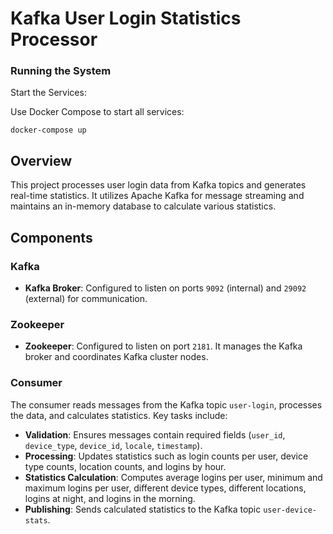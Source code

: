# Kafka User Login Statistics Processor

### Running the System
Start the Services:

Use Docker Compose to start all services:

    
    docker-compose up
    

## Overview

This project processes user login data from Kafka topics and generates real-time statistics. It utilizes Apache Kafka for message streaming and maintains an in-memory database to calculate various statistics. 

## Components

### Kafka

- **Kafka Broker**: Configured to listen on ports `9092` (internal) and `29092` (external) for communication.

### Zookeeper

- **Zookeeper**: Configured to listen on port `2181`. It manages the Kafka broker and coordinates Kafka cluster nodes.

### Consumer

The consumer reads messages from the Kafka topic `user-login`, processes the data, and calculates statistics. Key tasks include:

- **Validation**: Ensures messages contain required fields (`user_id`, `device_type`, `device_id`, `locale`, `timestamp`).
- **Processing**: Updates statistics such as login counts per user, device type counts, location counts, and logins by hour.
- **Statistics Calculation**: Computes average logins per user, minimum and maximum logins per user, different device types, different locations, logins at night, and logins in the morning.
- **Publishing**: Sends calculated statistics to the Kafka topic `user-device-stats`.



